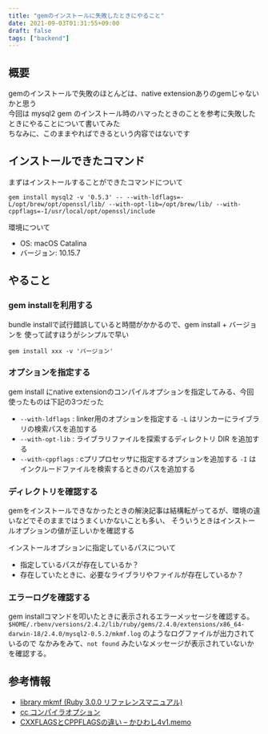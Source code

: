 ```yaml
---
title: "gemのインストールに失敗したときにやること"
date: 2021-09-03T01:31:55+09:00
draft: false
tags: ["backend"]
---
```


## 概要

gemのインストールで失敗のほとんどは、native extensionありのgemじゃないかと思う  
今回は mysql2 gem のインストール時のハマったときのことを参考に失敗したときにやることについて書いてみた  
ちなみに、このままやればできるという内容ではないです


## インストールできたコマンド

まずはインストールすることができたコマンドについて

```
gem install mysql2 -v '0.5.3' -- --with-ldflags=-L/opt/brew/opt/openssl/lib/ --with-opt-lib=/opt/brew/lib/ --with-cppflags=-I/usr/local/opt/openssl/include
```

環境について

- OS: macOS Catalina
- バージョン: 10.15.7

## やること

### gem installを利用する

bundle installで試行錯誤していると時間がかかるので、gem install + バージョンを
使って試すほうがシンプルで早い

```
gem install xxx -v 'バージョン'
```

### オプションを指定する

gem install にnative extensionのコンパイルオプションを指定してみる、今回使ったものは下記の3つだった

- `--with-ldflags` : linker用のオプションを指定する `-L` はリンカーにライブラリの検索パスを追加する
- `--with-opt-lib` : ライブラリファイルを探索するディレクトリ DIR を追加する
- `--with-cppflags` : cプリプロセッサに指定するオプションを追加する `-I` はインクルードファイルを検索するときのパスを追加する 

### ディレクトリを確認する

gemをインストールできなかったときの解決記事は結構転がってるが、環境の違いなどでそのままではうまくいかないことも多い、
そういうときはインストールオプションの値が正しいかを確認する

インストールオプションに指定しているパスについて

- 指定しているパスが存在しているか？
- 存在していたときに、必要なライブラリやファイルが存在しているか？

### エラーログを確認する

gem installコマンドを叩いたときに表示されるエラーメッセージを確認する。
`$HOME/.rbenv/versions/2.4.2/lib/ruby/gems/2.4.0/extensions/x86_64-darwin-18/2.4.0/mysql2-0.5.2/mkmf.log` のようなログファイルが出力されているので
なかみをみて、`not found` みたいなメッセージが表示されていないかを確認する。


## 参考情報
- [library mkmf (Ruby 3.0.0 リファレンスマニュアル)](https://docs.ruby-lang.org/ja/latest/library/mkmf.html)
- [cc コンパイラオプション](https://docs.oracle.com/cd/E19957-01/806-4836/ccOptions.html)
- [CXXFLAGSとCPPFLAGSの違い – かひわし4v1.memo](https://blog.ef67daisuki.club/2017/05/cxxflags%E3%81%A8cppflags%E3%81%AE%E9%81%95%E3%81%84/)
